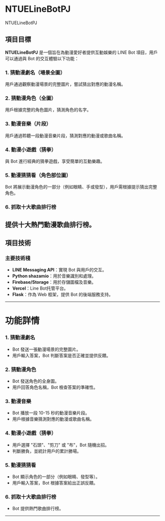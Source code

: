 # NTUELineBotPJ
 NTUELineBotPJ
## 項目目標

**NTUELineBotPJ** 是一個旨在為動漫愛好者提供互動娛樂的 LINE Bot 項目，用戶可以通過與 Bot 的交互體驗以下功能：

### 1. **猜動漫劇名（場景全圖）**
用戶通過觀察動漫場景的完整圖片，嘗試猜出對應的動漫名稱。

### 2. **猜動漫角色（全圖）**
用戶根據完整的角色圖片，猜測角色的名字。

### 3. **動漫音樂（片段）**
用戶通過聆聽一段動漫音樂片段，猜測對應的動漫或歌曲名稱。

### 4. **動漫小遊戲（猜拳）**
與 Bot 進行經典的猜拳遊戲，享受簡單的互動樂趣。

### 5. **動漫猜猜看（角色部位圖）**
Bot 將展示動漫角色的一部分（例如眼睛、手或發型），用戶需根據提示猜出完整角色。

### 6. **抓取十大歌曲排行榜**
提供十大熱門動漫歌曲排行榜。
---

## 項目技術
### 主要技術棧
- **LINE Messaging API**：實現 Bot 與用戶的交互。
- **Python shazamio**：用於音樂識別和處理。
- **Firebase/Storage**：用於存儲圖檔及音樂。
- **Vercel**：Line Bot托管平台。
- **Flask**：作為 Web 框架，提供 Bot 的後端服務支持。
---

# 功能詳情

### **1. 猜動漫劇名**
- Bot 發送一張動漫場景的完整圖片。
- 用戶輸入答案，Bot 判斷答案是否正確並提供反饋。

### **2. 猜動漫角色**
- Bot 發送角色的全身圖。
- 用戶回答角色名稱，Bot 檢查答案的準確性。

### **3. 動漫音樂**
- Bot 播放一段 10-15 秒的動漫音樂片段。
- 用戶根據音樂猜測對應的動漫或歌曲名稱。

### **4. 動漫小遊戲（猜拳）**
- 用戶選擇 "石頭"、"剪刀" 或 "布"，Bot 隨機出招。
- 判斷勝負，並統計用戶的累計勝場。

### **5. 動漫猜猜看**
- Bot 顯示角色的一部分（例如眼睛、發型等）。
- 用戶輸入答案，Bot 根據答案給出正誤反饋。

### **6. 抓取十大歌曲排行榜**
- Bot 提供熱門歌曲排行榜。
---